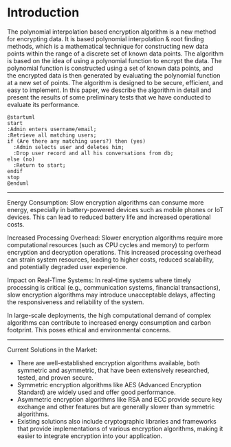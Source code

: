 # Introduction

The polynomial interpolation based encryption algorithm is a new method for encrypting data. It is based polynomial interpolation & root finding methods, which is a mathematical technique for constructing new data points within the range of a discrete set of known data points. The algorithm is based on the idea of using a polynomial function to encrypt the data. The polynomial function is constructed using a set of known data points, and the encrypted data is then generated by evaluating the polynomial function at a new set of points. The algorithm is designed to be secure, efficient, and easy to implement. In this paper, we describe the algorithm in detail and present the results of some preliminary tests that we have conducted to evaluate its performance.

```plantuml
@startuml
start
:Admin enters username/email;
:Retrieve all matching users;
if (Are there any matching users?) then (yes)
  :Admin selects user and deletes him;
  :Drop user record and all his conversations from db;
else (no)
  :Return to start;
endif
stop
@enduml
```

---

Energy Consumption: Slow encryption algorithms can consume more energy, especially in battery-powered devices such as mobile phones or IoT devices. This can lead to reduced battery life and increased operational costs.

Increased Processing Overhead: Slower encryption algorithms require more computational resources (such as CPU cycles and memory) to perform encryption and decryption operations. This increased processing overhead can strain system resources, leading to higher costs, reduced scalability, and potentially degraded user experience.

Impact on Real-Time Systems: In real-time systems where timely processing is critical (e.g., communication systems, financial transactions), slow encryption algorithms may introduce unacceptable delays, affecting the responsiveness and reliability of the system.

In large-scale deployments, the high computational demand of complex algorithms can contribute to increased energy consumption and carbon footprint. This poses ethical and environmental concerns.

---

Current Solutions in the Market:

- There are well-established encryption algorithms available, both symmetric and asymmetric, that have been extensively researched, tested, and proven secure.
- Symmetric encryption algorithms like AES (Advanced Encryption Standard) are widely used and offer good performance.
- Asymmetric encryption algorithms like RSA and ECC provide secure key exchange and other features but are generally slower than symmetric algorithms.
- Existing solutions also include cryptographic libraries and frameworks that provide implementations of various encryption algorithms, making it easier to integrate encryption into your application.
